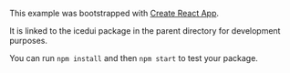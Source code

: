 This example was bootstrapped with [Create React App](https://github.com/facebook/create-react-app).

It is linked to the icedui package in the parent directory for development purposes.

You can run `npm install` and then `npm start` to test your package.
